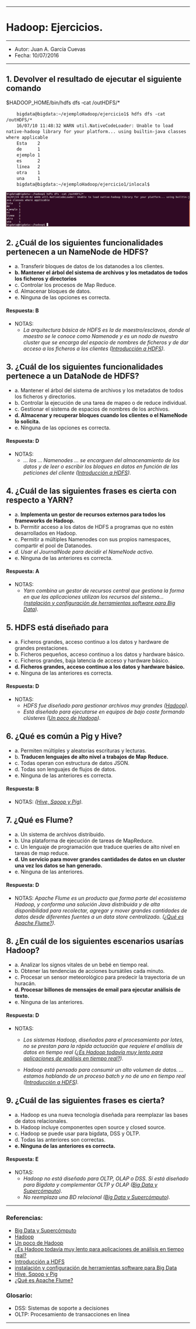 ***
# Hadoop: Ejercicios.
***
- Autor: Juan A. García Cuevas
- Fecha: 10/07/2016

***

## 1. Devolver el resultado de ejecutar el siguiente comando
$HADOOP_HOME/bin/hdfs dfs ‐cat /outHDFS/*

```
    bigdata@bigdata:~/ejemploHadoop/ejercicio1$ hdfs dfs -cat /outHDFS/*
    16/07/10 11:48:32 WARN util.NativeCodeLoader: Unable to load native-hadoop library for your platform... using builtin-java classes where applicable
    Esta	2
    de	    1
    ejemplo	1
    es	    2
    línea	2
    otra	1
    una  	1
    bigdata@bigdata:~/ejemploHadoop/ejercicio1/inlocal$
```

![Test](images/test1.png)

## 2. ¿Cuál de los siguientes funcionalidades pertenecen a un NameNode de HDFS?
- a. Transferir bloques de datos de los datanodes a los clientes.
- **b. Mantener el árbol del sistema de archivos y los metadatos de todos los ficheros y directorios**
- c. Controlar los procesos de Map Reduce.
- d. Almacenar bloques de datos.
- e. Ninguna de las opciones es correcta.

#### Respuesta: B

- NOTAS:
    - _La arquitectura básica de HDFS es la de maestro/esclavos, donde al maestro se le conoce como Namenode y es un nodo de nuestro cluster que se encarga del espacio de nombres de ficheros y de dar acceso a los ficheros a los clientes ([Introducción a HDFS](https://hop2croft.wordpress.com/2013/08/24/introduccion-a-hdfs/))._

## 3. ¿Cuál de los siguientes funcionalidades pertenece a un DataNode de HDFS?
- a. Mantener el árbol del sistema de archivos y los metadatos de todos los ficheros y directorios.
- b. Controlar la ejecución de una tarea de mapeo o de reduce individual.
- c. Gestionar el sistema de espacios de nombres de los archivos.
- **d. Almacenar y recuperar bloques cuando los clientes o el NameNode lo solicita.**
- e. Ninguna de las opciones es correcta.

#### Respuesta: D

- NOTAS:
    - _... los ... Namenodes ... se encarguen del almacenamiento de los datos y de leer o escribir los bloques en datos en función de las peticiones del cliente ([Introducción a HDFS](https://hop2croft.wordpress.com/2013/08/24/introduccion-a-hdfs/))._

## 4. ¿Cuál de las siguientes frases es cierta con respecto a YARN?
- a. **Implementa un gestor de recursos externos para todos los frameworks de Hadoop.**
- b. Permitir acceso a los datos de HDFS a programas que no estén desarrollados en Hadoop.
- c. Permitir a múltiples Namenodes con sus propios namespaces, compartir el pool de Datanodes.
- _d. Usar el JournalNode para decidir el NameNode activo._
- e. Ninguna de las anteriores es correcta.

#### Respuesta: A

- NOTAS: 
    - _Yarn  combina  un  gestor  de  recursos  central  que  gestiona  la  forma  en  que  las 
aplicaciones  utilizan  los  recursos  del  sistema...([nstalación y configuración de herramientas 
software para Big Data](https://riunet.upv.es/bitstream/handle/10251/64098/-DAV%C3%93%20-%20Instalaci%C3%B3n%20y%20configuraci%C3%B3n%20de%20herramientas%20software%20para%20Big%20Data.pdf?sequence=2))._

## 5. HDFS está diseñado para
- a. Ficheros grandes, acceso continuo a los datos y hardware de grandes prestaciones.
- b. Ficheros pequeños, acceso continuo a los datos y hardware básico.
- c. Ficheros grandes, baja latencia de acceso y hardware básico.
- **d. Ficheros grandes, acceso continuo a los datos y hardware básico.**
- e. Ninguna de las anteriores es correcta.

#### Respuesta: D

- NOTAS: 
    - _HDFS fue diseñado para gestionar archivos muy grandes ([Hadoop](https://es.wikipedia.org/wiki/Hadoop))._
    - _Está diseñado para ejecutarse en equipos de bajo coste formando clústeres ([Un poco de Hadoop](https://unpocodejava.wordpress.com/2012/08/29/un-poco-de-hadoop/))._

## 6. ¿Qué es común a Pig y Hive?
- a. Permiten múltiples y aleatorias escrituras y lecturas.
- b. **Traducen lenguajes de alto nivel a trabajos de Map Reduce.**
- c. Todas operan con estructura de datos JSON.
- d. Todas son lenguajes de flujos de datos.
- e. Ninguna de las anteriores es correcta.

#### Respuesta: B

- NOTAS: _([Hive, Sqoop y Pig](http://blogs.solidq.com/es/big-data/hive-sqoop-y-pig/))._

## 7. ¿Qué es Flume?
- a. Un sistema de archivos distribuido.
- b. Una plataforma de ejecución de tareas de MapReduce.
- c. Un lenguaje de programación que traduce queries de alto nivel en tareas de map reduce.
- **d. Un servicio para mover grandes cantidades de datos en un cluster una vez los datos se han generado.**
- e. Ninguna de las anteriores.

#### Respuesta: D

- NOTAS: _Apache Flume es un producto que forma parte del ecosistema Hadoop, y conforma una solución Java distribuida y de alta disponibilidad para recolectar, agregar y mover grandes cantidades de datos desde diferentes fuentes a un data store centralizado. ([¿Qué es Apache Flume?](https://unpocodejava.wordpress.com/2012/10/25/que-es-apache-flume/))._

## 8. ¿En cuál de los siguientes escenarios usarías Hadoop?
- a. Analizar los signos vitales de un bebé en tiempo real.
- b. Obtener las tendencias de acciones bursátiles cada minuto.
- c. Procesar un sensor meteorológico para predecir la trayectoria de un huracán.
- **d. Procesar billones de mensajes de email para ejecutar análisis de texto.**
- e. Ninguna de las anteriores.

#### Respuesta: D

- NOTAS:
    - _Los sistemas Hadoop, diseñados para el procesamiento por lotes, no se prestan para la rápida actuación que requiere el análisis de datos en tiempo real ([¿Es Hadoop todavía muy lento para aplicaciones de análisis en tiempo real?](http://searchdatacenter.techtarget.com/es/cronica/Es-Hadoop-todavia-muy-lento-para-aplicaciones-de-analisis-en-tiempo-real))._


    - _Hadoop está pensado para consumir un alto volumen de datos. ... estamos hablando de un proceso batch y no de uno en tiempo real ([Introducción a HDFS](https://hop2croft.wordpress.com/2013/08/24/introduccion-a-hdfs/))._


## 9. ¿Cuál de las siguientes frases es cierta?
- a. Hadoop es una nueva tecnología diseñada para reemplazar las bases de datos relacionales.
- b. Hadoop incluye componentes open source y closed source.
- c. Hadoop se puede usar para bigdata, DSS y OLTP.
- d. Todas las anteriores son correctas.
- **e. Ninguna de las anteriores es correcta.**

#### Respuesta: E

- NOTAS: 
    - _Hadoop no está diseñado para OLTP, OLAP o DSS. Sí está diseñado para Bigdata y complementar OLTP y OLAP ([Big Data y Supercómputo](https://ccc.inaoep.mx/~jagonzalez/MLII/BigData.pdf))._
    - _No reemplaza una BD relacional ([Big Data y Supercómputo](https://ccc.inaoep.mx/~jagonzalez/MLII/BigData.pdf))._

***

### Referencias:
- [Big Data y Supercómputo](https://ccc.inaoep.mx/~jagonzalez/MLII/BigData.pdf)
- [Hadoop](https://es.wikipedia.org/wiki/Hadoop)
- [Un poco de Hadoop](https://unpocodejava.wordpress.com/2012/08/29/un-poco-de-hadoop/)
- [¿Es Hadoop todavía muy lento para aplicaciones de análisis en tiempo real?](http://searchdatacenter.techtarget.com/es/cronica/Es-Hadoop-todavia-muy-lento-para-aplicaciones-de-analisis-en-tiempo-real)
- [Introducción a HDFS](https://hop2croft.wordpress.com/2013/08/24/introduccion-a-hdfs/)
- [instalación y configuración de herramientas software para Big Data](https://riunet.upv.es/bitstream/handle/10251/64098/-DAV%C3%93%20-%20Instalaci%C3%B3n%20y%20configuraci%C3%B3n%20de%20herramientas%20software%20para%20Big%20Data.pdf?sequence=2)
- [Hive, Sqoop y Pig](http://blogs.solidq.com/es/big-data/hive-sqoop-y-pig/)
- [¿Qué es Apache Flume?](https://unpocodejava.wordpress.com/2012/10/25/que-es-apache-flume/)

### Glosario:
- DSS: Sistemas de soporte a decisiones
- OLTP: Procesamiento de transacciones en linea


***
